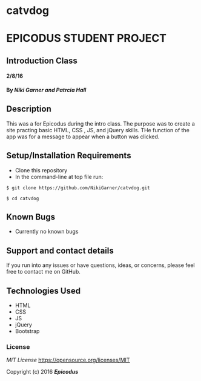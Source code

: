 # catvdog
# EPICODUS STUDENT PROJECT
## Introduction Class

#### 2/8/16

#### By _**Niki Garner and Patrcia Hall**_

## Description
This was a for Epicodus during the intro class. The purpose was to create a site practing basic HTML, CSS , JS, and jQuery skills. THe function of the app was for a message to appear when a button was clicked.
## Setup/Installation Requirements

* Clone this repository
* In the command-line at top file run:
```
$ git clone https://github.com/NikiGarner/catvdog.git
```
```
$ cd catvdog
```

## Known Bugs

* Currently no known bugs

## Support and contact details

If you run into any issues or have questions, ideas, or concerns, please feel free to contact me on GitHub.

## Technologies Used

* HTML
* CSS
* JS
* jQuery
* Bootstrap 


### License

*MIT License*
<a href="https://opensource.org/licenses/MIT">https://opensource.org/licenses/MIT</a>

Copyright (c) 2016 **_Epicodus_**
